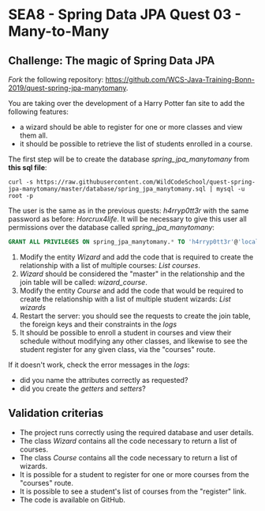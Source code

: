 # SEA8 - Spring Data JPA Quest 03 - Many-to-Many

## Challenge: The magic of Spring Data JPA

*Fork* the following repository: https://github.com/WCS-Java-Training-Bonn-2019/quest-spring-jpa-manytomany.

You are taking over the development of a Harry Potter fan site to add the following features:

- a wizard should be able to register for one or more classes and view them all.
- it should be possible to retrieve the list of students enrolled in a course.

The first step will be to create the database *spring_jpa_manytomany* from **this sql file**:

```
curl -s https://raw.githubusercontent.com/WildCodeSchool/quest-spring-jpa-manytomany/master/database/spring_jpa_manytomany.sql | mysql -u root -p
```

The user is the same as in the previous quests: *h4rryp0tt3r* with the same password as before: *Horcrux4life*.
It will be necessary to give this user all permissions over the database called *spring_jpa_manytomany*:

```SQL
GRANT ALL PRIVILEGES ON spring_jpa_manytomany.* TO 'h4rryp0tt3r'@'localhost';
```

1. Modify the entity *Wizard* and add the code that is required to create the relationship with a list of multiple courses: *List<Course> courses*.
2. *Wizard* should be considered the "master" in the relationship and the join table will be called: *wizard_course*.
3. Modify the entity *Course* and add the code that would be required to create the relationship with a list of multiple student wizards: *List<Wizard> wizards*
4. Restart the server: you should see the requests to create the join table, the foreign keys and their constraints in the *logs*
5. It should be possible to enroll a student in courses and view their schedule without modifying any other classes, and likewise to see the student register for any given class, via the "courses" route.

If it doesn't work, check the error messages in the *logs*:

- did you name the attributes correctly as requested?
- did you create the *getters* and *setters*?

## Validation criterias

- The project runs correctly using the required database and user details.
- The class *Wizard* contains all the code necessary to return a list of courses.
- The class *Course* contains all the code necessary to return a list of wizards.
- It is possible for a student to register for one or more courses from the "courses" route.
- It is possible to see a student's list of courses from the "register" link.
- The code is available on GitHub.
